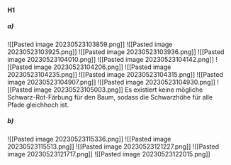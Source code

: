 #### H1
##### a)
![[Pasted image 20230523103859.png]]
![[Pasted image 20230523103925.png]]
![[Pasted image 20230523103936.png]]
![[Pasted image 20230523104010.png]]
![[Pasted image 20230523104142.png]]
![[Pasted image 20230523104206.png]]
![[Pasted image 20230523104235.png]]
![[Pasted image 20230523104315.png]]
![[Pasted image 20230523104907.png]]
![[Pasted image 20230523104930.png]]
![[Pasted image 20230523105003.png]]
Es existiert keine mögliche Schwarz-Rot-Färbung für den Baum, sodass die Schwarzhöhe für alle Pfade gleichhoch ist.

##### b)
![[Pasted image 20230523115336.png]]
![[Pasted image 20230523115513.png]]
![[Pasted image 20230523121227.png]]
![[Pasted image 20230523121717.png]]
![[Pasted image 20230523122015.png]]